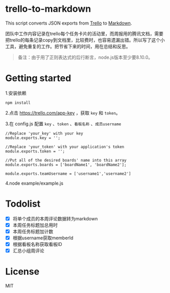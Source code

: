 # trello-to-markdown
This script converts JSON exports from [Trello](http://trello.com) to [Markdown](http://daringfireball.net/projects/markdown/basics).

团队中工作内容记录在trello每个任务卡片的活动里，而周报用的腾讯文档，需要把trello的每条记录copy到文档里，比较费时，也容易遗漏出错。所以写了这个小工具，避免重复的工作。把节省下来的时间，用在总结和反思。

> 备注：由于用了正则表达式的后行断言，node.js版本至少要8.10.0。

# Getting started

1.安装依赖
```
npm install
```
2.点击 https://trello.com/app-key  ，获取 `key` 和 `token`。

3.在 config.js 配置 `key` 、`token` 、`看板名称` 、`成员username`

```
//Replace 'your_key' with your key
module.exports.key = '';

//Replace 'your_token' with your application's token
module.exports.token = '';

//Put all of the desired boards' name into this array
module.exports.boards = ['boardName1', 'boardName2'];

module.exports.teamUsername = ['username1','username2']
```

4.node example/example.js


# Todolist
  
- [x] 将单个成员的本周评论数据转为markdown
- [x] 本周任务标题加总用时
- [x] 本周任务标题加计数
- [x] 根据username获取memberId
- [x] 根据看板名称获取看板ID
- [x] 汇总小组周评论

# License

MIT
